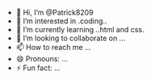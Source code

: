 - 👋 Hi, I’m @Patrick8209
- 👀 I’m interested in .coding..
- 🌱 I’m currently learning ..html and css.
- 💞️ I’m looking to collaborate on ...
- 📫 How to reach me ...
- 😄 Pronouns: ...
- ⚡ Fun fact: ...

<!---
Patrick8209/Patrick8209 is a ✨ special ✨ repository because its `README.md` (this file) appears on your GitHub profile.
You can click the Preview link to take a look at your changes.
--->
